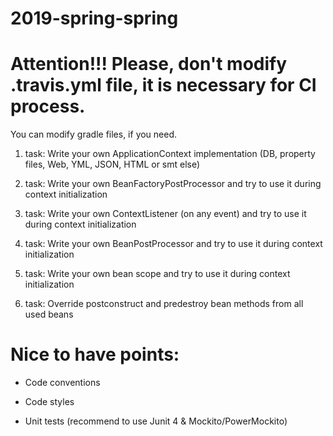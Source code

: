 # 2019-spring-spring

# Attention!!! Please, don't modify .travis.yml file, it is necessary for CI process.

You can modify gradle files, if you need.

1. task: Write your own ApplicationContext implementation (DB, property files, Web, YML, JSON, HTML or smt else)

2. task: Write your own BeanFactoryPostProcessor and try to use it during context initialization

3. task: Write your own ContextListener (on any event) and try to use it during context initialization

4. task: Write your own BeanPostProcessor and try to use it during context initialization

5. task: Write your own bean scope and try to use it during context initialization

6. task: Override postconstruct and predestroy bean methods from all used beans

# Nice to have points:

- Code conventions

- Code styles

- Unit tests (recommend to use Junit 4 & Mockito/PowerMockito)
